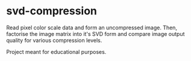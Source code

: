 # svd-compression
Read pixel color scale data and form an uncompressed image. 
Then, factorise the image matrix into it's SVD form and compare image 
output quality for various compression levels.

Project meant for educational purposes.
